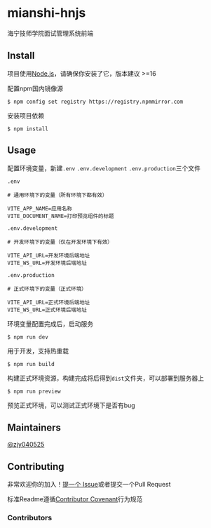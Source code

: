# mianshi-hnjs

海宁技师学院面试管理系统前端

## Install

项目使用[Node.js](http://nodejs.org)，请确保你安装了它，版本建议 >=16

配置npm国内镜像源

```shell
$ npm config set registry https://registry.npmmirror.com
```

安装项目依赖

```shell
$ npm install
```

## Usage

配置环境变量，新建`.env` `.env.development` `.env.production`三个文件

`.env`

```dotenv
# 通用环境下的变量（所有环境下都有效）

VITE_APP_NAME=应用名称
VITE_DOCUMENT_NAME=打印预览组件的标题
```

`.env.development`

```dotenv
# 开发环境下的变量（仅在开发环境下有效）

VITE_API_URL=开发环境后端地址
VITE_WS_URL=开发环境后端地址
```

`.env.production`

```dotenv
# 正式环境下的变量（正式环境）

VITE_API_URL=正式环境后端地址
VITE_WS_URL=正式环境后端地址
```

环境变量配置完成后，启动服务

```shell
$ npm run dev
```

用于开发，支持热重载

```shell
$ npm run build
```

构建正式环境资源，构建完成将后得到`dist`文件夹，可以部署到服务器上

```shell
$ npm run preview
```

预览正式环境，可以测试正式环境下是否有bug

## Maintainers

[@zjy040525](https://github.com/zjy040525)

## Contributing

非常欢迎你的加入！[提一个 Issue](https://github.com/zjy040525/interview-management-system/issues/new)或者提交一个Pull Request

标准Readme遵循[Contributor Covenant](http://contributor-covenant.org/version/1/3/0/)行为规范

### Contributors
